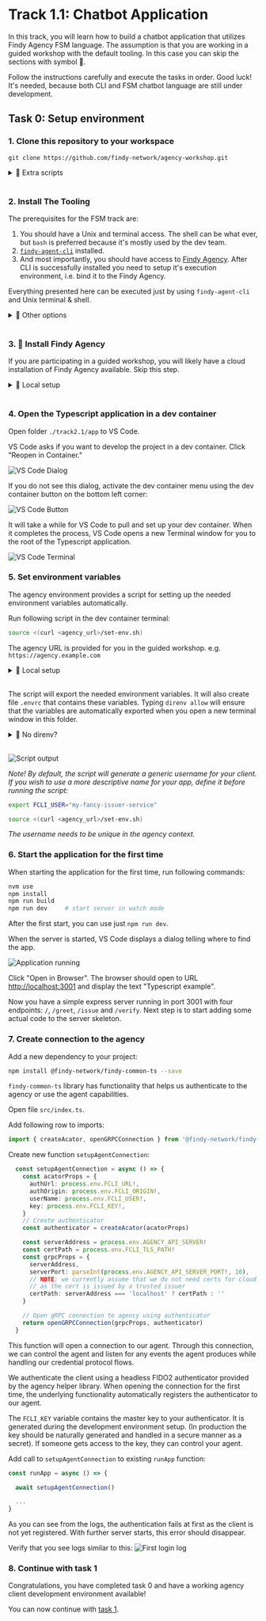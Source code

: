 # Track 1.1: Chatbot Application

In this track, you will learn how to build a chatbot application that utilizes
Findy Agency FSM language. The assumption is that you are working in a guided
workshop with the default tooling. In this case you can skip the sections with
symbol 🤠.

Follow the instructions carefully and execute the tasks in order. Good luck!
It's needed, because both CLI and FSM chatbot language are still under
development.

## Task 0: Setup environment

### 1. Clone this repository to your workspace

```shell
git clone https://github.com/findy-network/agency-workshop.git
```

<details>
<summary>🤠 Extra scripts</summary>

Also clone `findy-agent-cli` to get more helper scripts for your use.
```shell
git clone https://github.com/findy-network/findy-agent-cli.git
```
The scripts are located `scripts/fullstack/`. The directory contains `README.md`
where some of the scripts are documented. It presents few examples as well.

</details><br/>

### 2. Install The Tooling

The prerequisites for the FSM track are:
1. You should have a Unix and terminal access. The shell can be what ever, but
  `bash` is preferred because it's mostly used by the dev team.
2. [`findy-agent-cli`](https://github.com/findy-network/findy-agent-cli#installation)
   installed.
3. And most importantly, you should have access to [Findy
   Agency](https://findy-network.github.io). After CLI is successfully installed
   you need to setup it's execution environment, i.e. bind it to the Findy Agency.

Everything presented here can be executed just by using `findy-agent-cli` and
Unix terminal & shell.

<details>
<summary>🤠 Other options</summary>

You can also set up some extra tools. However, these instructions describe only
how to work with the recommended tooling.

If you still wish to go to the wild side, make sure you have these tools available:

* FIDO2 capable Web browser of your choice
* [direnv](https://direnv.net/) (*optional*, but useful)

</details><br/>

### **3. 🤠 Install Findy Agency**

If you are participating in a guided workshop, you will likely have a cloud
installation of Findy Agency available. Skip this step.

<details>
<summary>🤠 Local setup</summary>

Start local agency instance if you do not have cloud installation available.
See instructions [here](../agency-local/README.md).

</details><br/>

### **4. Open the Typescript application in a dev container**

Open folder `./track2.1/app` to VS Code.

VS Code asks if you want to develop the project in a dev container. Click "Reopen in Container."

![VS Code Dialog](./docs/dev-container-dialog.png)

If you do not see this dialog, activate the dev container menu using the dev container button
on the bottom left corner:

![VS Code Button](./docs/dev-container-button.png)

It will take a while for VS Code to pull and set up your dev container.
When it completes the process, VS Code opens a new Terminal window for you
to the root of the Typescript application.

![VS Code Terminal](./docs/dev-container-terminal.png)

### **5. Set environment variables**

The agency environment provides a script for setting up the needed environment variables automatically.

Run following script in the dev container terminal:

```bash
source <(curl <agency_url>/set-env.sh)
```

The agency URL is provided for you in the guided workshop. e.g. `https://agency.example.com`

<details>
<summary>🤠 Local setup</summary>

For local agency installation, use the web wallet URL `http://localhost:3000`:

```bash
source <(curl http://localhost:3000/set-env.sh)
```

</details><br/>

The script will export the needed environment variables. It will also create file `.envrc`
that contains these variables. Typing `direnv allow` will ensure that the variables
are automatically exported when you open a new terminal window in this folder.

<details>
<summary>🤠 No direnv?</summary>

If you don't have direnv installed, you can export the variables by typing `source .envrc`.

</details><br/>

![Script output](./docs/environment-direnv.png)

*Note! By default, the script will generate a generic username for your client.
If you wish to use a more descriptive name for your app, define it before running the script:*

```bash
export FCLI_USER="my-fancy-issuer-service"

source <(curl <agency_url>/set-env.sh)
```

*The username needs to be unique in the agency context.*

### **6. Start the application** for the first time

  When starting the application for the first time, run following commands:

  ```bash
  nvm use
  npm install
  npm run build
  npm run dev     # start server in watch mode
  ```

  After the first start, you can use just `npm run dev`.

  When the server is started, VS Code displays a dialog telling where to find the app.

  ![Application running](./docs/application-running.png)

  Click "Open in Browser". The browser should open to URL <http://localhost:3001>
  and display the text "Typescript example".

  Now you have a simple express server running in port 3001 with four endpoints:
  `/`, `/greet`, `/issue` and `/verify`. Next step is to start adding some actual code
  to the server skeleton.

### **7. Create connection to the agency**

Add a new dependency to your project:

```bash
npm install @findy-network/findy-common-ts --save
```

`findy-common-ts` library has functionality that helps us authenticate to the agency
or use the agent capabilities.

Open file `src/index.ts`.

Add following row to imports:

```ts
import { createAcator, openGRPCConnection } from '@findy-network/findy-common-ts'
```

Create new function `setupAgentConnection`:

```ts
  const setupAgentConnection = async () => {
    const acatorProps = {
      authUrl: process.env.FCLI_URL!,
      authOrigin: process.env.FCLI_ORIGIN!,
      userName: process.env.FCLI_USER!,
      key: process.env.FCLI_KEY!,
    }
    // Create authenticator
    const authenticator = createAcator(acatorProps)

    const serverAddress = process.env.AGENCY_API_SERVER!
    const certPath = process.env.FCLI_TLS_PATH!
    const grpcProps = {
      serverAddress,
      serverPort: parseInt(process.env.AGENCY_API_SERVER_PORT!, 10),
      // NOTE: we currently assume that we do not need certs for cloud installation
      // as the cert is issued by a trusted issuer
      certPath: serverAddress === 'localhost' ? certPath : ''
    }

    // Open gRPC connection to agency using authenticator
    return openGRPCConnection(grpcProps, authenticator)
  }
```

This function will open a connection to our agent. Through this connection, we can control
the agent and listen for any events the agent produces while handling our credential protocol
flows.

We authenticate the client using a headless FIDO2 authenticator provided by the agency helper
library. When opening the connection for the first time, the underlying functionality
automatically registers the authenticator to our agent.

The `FCLI_KEY` variable contains the master key to your authenticator. It is generated during
the development environment setup. (In production the key should be naturally generated and
handled in a secure manner as a secret). If someone gets access to the key,
they can control your agent.

Add call to `setupAgentConnection` to existing `runApp` function:

```ts
const runApp = async () => {

  await setupAgentConnection()

  ...
}
```

As you can see from the logs, the authentication fails at first as the client is not yet registered.
With further server starts, this error should disappear.

Verify that you see logs similar to this:
![First login log](./docs/log-first-login.png)

### **8. Continue with task 1**

Congratulations, you have completed task 0 and have
a working agency client development environment available!

You can now continue with [task 1](./task1/README.md).
